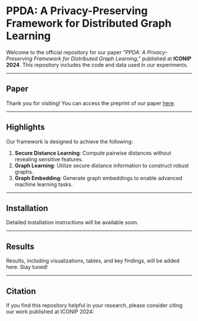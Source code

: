 # **PPDA: A Privacy-Preserving Framework for Distributed Graph Learning**  
Welcome to the official repository for our paper *"PPDA: A Privacy-Preserving Framework for Distributed Graph Learning,"* published at **ICONIP 2024**. This repository includes the code and data used in our experiments.  

---

## **Paper**  
Thank you for visiting! You can access the preprint of our paper [here](#https://drive.google.com/file/d/1O20RbdPj17C6uOtcnnVUvmHnNXaAUZwc/view?usp=sharing).  

---

## **Highlights**  
Our framework is designed to achieve the following:  
1. **Secure Distance Learning**: Compute pairwise distances without revealing sensitive features.  
2. **Graph Learning**: Utilize secure distance information to construct robust graphs.  
3. **Graph Embedding**: Generate graph embeddings to enable advanced machine learning tasks.  

---

## **Installation**  
Detailed installation instructions will be available soon.  

---

## **Results**  
Results, including visualizations, tables, and key findings, will be added here. Stay tuned!  

---

## **Citation**  
If you find this repository helpful in your research, please consider citing our work published at ICONIP 2024:  
